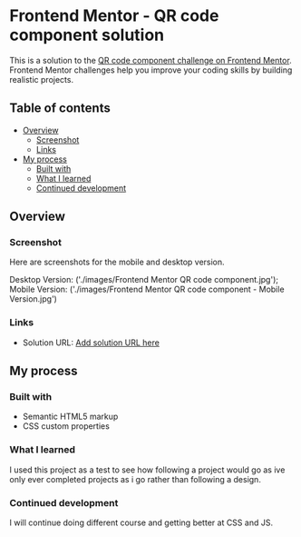 # Frontend Mentor - QR code component solution

This is a solution to the [QR code component challenge on Frontend Mentor](https://www.frontendmentor.io/challenges/qr-code-component-iux_sIO_H). Frontend Mentor challenges help you improve your coding skills by building realistic projects.

## Table of contents

- [Overview](#overview)
  - [Screenshot](#screenshot)
  - [Links](#links)
- [My process](#my-process)
  - [Built with](#built-with)
  - [What I learned](#what-i-learned)
  - [Continued development](#continued-development)

## Overview

### Screenshot

Here are screenshots for the mobile and desktop version.

Desktop Version: ('./images/Frontend Mentor QR code component.jpg');
Mobile Version: ('./images/Frontend Mentor QR code component - Mobile Version.jpg')

### Links

- Solution URL: [Add solution URL here](https://bradwellc.github.io/FEM_Qr-Code-Component/)

## My process

### Built with

- Semantic HTML5 markup
- CSS custom properties

### What I learned

I used this project as a test to see how following a project would go as ive only ever completed projects as i go rather than following a design.

### Continued development

I will continue doing different course and getting better at CSS and JS.
